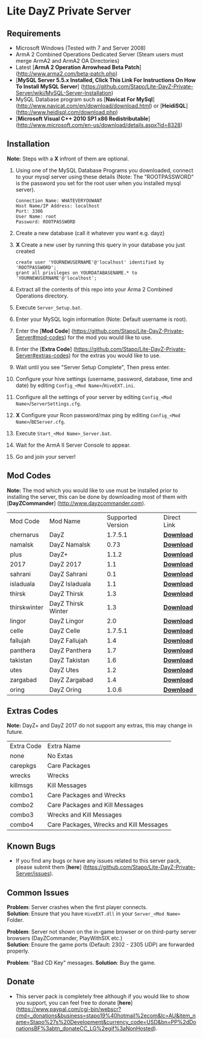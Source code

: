 Lite DayZ Private Server
========================

Requirements
------------

 - Microsoft Windows (Tested with 7 and Server 2008)
 - ArmA 2 Combined Operations Dedicated Server (Steam users must merge ArmA2 and ArmA2 OA Directories)
 - Latest [**ArmA 2 Operation Arrowhead Beta Patch**] (http://www.arma2.com/beta-patch.php)
 - [**MySQL Server 5.5.x Installed, Click This Link For Instructions On How To Install MySQL Server**] (https://github.com/Stapo/Lite-DayZ-Private-Server/wiki/MySQL-Server-Installation)
 - MySQL Database program such as [**Navicat For MySql**] (http://www.navicat.com/en/download/download.html) or [**HeidiSQL**] (http://www.heidisql.com/download.php)
 - [**Microsoft Visual C++ 2010 SP1 x86 Redistributable**] (http://www.microsoft.com/en-us/download/details.aspx?id=8328)

Installation
------------

 **Note:** Steps with a **X** infront of them are optional.

 1. Using one of the MySQL Database Programs you downloaded, connect to your mysql server using these details (Note: The "ROOTPASSWORD" is the password you set for the root user when you installed mysql server).
 
		Connection Name: WHATEVERYOUWANT
		Host Name/IP Address: localhost
		Port: 3306
		User Name: root
		Password: ROOTPASSWORD

 2. Create a new database (call it whatever you want e.g. dayz)
 3. **X** Create a new user by running this query in your database you just created 
 
		create user 'YOURNEWUSERNAME'@'localhost' identified by 'ROOTPASSWORD';
		grant all privileges on YOURDATABASENAME.* to 'YOURNEWUSERNAME'@'localhost';
		
 4. Extract all the contents of this repo into your Arma 2 Combined Operations directory.
 5. Execute `Server_Setup.bat`.
 6. Enter your MySQL login information (Note: Default username is root).
 7. Enter the [**Mod Code**] (https://github.com/Stapo/Lite-DayZ-Private-Server#mod-codes) for the mod you would like to use.
 8. Enter the [**Extra Code**] (https://github.com/Stapo/Lite-DayZ-Private-Server#extras-codes) for the extras you would like to use.
 9. Wait until you see "Server Setup Complete", Then press enter.
 10. Configure your hive settings (username, password, database, time and date) by editing `Config_<Mod Name>`/`HiveEXT.ini`.
 11. Configure all the settings of your server by editing `Config_<Mod Name>`/`ServerSettings.cfg`.
 12. **X** Configure your Rcon password/max ping by editing `Config_<Mod Name>`/`BEServer.cfg`.
 13. Execute `Start_<Mod Name>_Server.bat`.
 14. Wait for the ArmA II Server Console to appear.
 15. Go and join your server!
 
Mod Codes
---------

 **Note:** The mod which you would like to use must be installed prior to installing the server, this can be done by downloading most of them with [**DayZCommander**] (http://www.dayzcommander.com).

<table>
  <tr>
    <td>Mod Code</td><td>Mod Name</td><td>Supported Version</td><td>Direct Link</td>
  </tr>
  <tr>
    <td>chernarus</td><td>DayZ</td><td>1.7.5.1</td><td><b><a href="http://cdn.dayz.st/dayzcommander/DayZ-1.7.5.1.rar" >Download</a></b></td>
  </tr>
  <tr>
    <td>namalsk</td><td>DayZ Namalsk</td><td>0.73</td><td><b><a href="http://cdn.dayz.st/dayzcommander/DayZNamalsk-0.73.rar" >Download</a></b></td>
  </tr>
  <tr>
    <td>plus</td><td>DayZ+</td><td>1.1.2</td><td><b><a href="http://cdn.dayz.st/dayzcommander/DayZPlus-1.1.2.rar" >Download</a></b></td>
  </tr>
  <tr>
    <td>2017</td><td>DayZ 2017</td><td>1.1</td><td><b><a href="http://cdn.dayz.st/dayzcommander/DayZ2017-1.1.rar" >Download</a></b></td>
  </tr>
  <tr>
    <td>sahrani</td><td>DayZ Sahrani</td><td>0.1</td><td><b><a href="http://5.135.153.158/@DayZ_Sahrani.rar" >Download</a></b></td>
  </tr>
  <tr>
    <td>isladuala</td><td>DayZ Isladuala</td><td>1.1</td><td><b><a href="http://cdn.dayz.st/dayzcommander/DayZIsladuala-1.1.rar" >Download</a></b></td>
  </tr>
  <tr>
    <td>thirsk</td><td>DayZ Thirsk</td><td>1.3</td><td><b><a href="http://cdn.dayz.st/dayzcommander/DayZThirsk-1.3.rar" >Download</a></b></td>
  </tr>
  <tr>
    <td>thirskwinter</td><td>DayZ Thirsk Winter</td><td>1.3</td><td><b><a href="http://cdn.dayz.st/dayzcommander/DayZThirsk-1.3.rar" >Download</a></b></td>
  </tr>
  <tr>
    <td>lingor</td><td>DayZ Lingor</td><td>2.0</td><td><b><a href="http://dl.skaronator.com/DayZLingorSkaro-2.0.rar" >Download</a></b></td>
  </tr>
  <tr>
    <td>celle</td><td>DayZ Celle</td><td>1.7.5.1</td><td><b><a href="http://cdn.dayz.st/dayzcommander/DayZCelle-1.7.5.1.rar" >Download</a></b></td>
  </tr>
  <tr>
    <td>fallujah</td><td>DayZ Fallujah</td><td>1.4</td><td><b><a href="http://cdn.dayz.st/dayzcommander/DayZFallujah-1.4.rar" >Download</a></b></td>
  </tr>
  <tr>
    <td>panthera</td><td>DayZ Panthera</td><td>1.7</td><td><b><a href="http://cdn.dayz.st/dayzcommander/DayZPanthera-1.7.rar" >Download</a></b></td>
  </tr>
  <tr>
    <td>takistan</td><td>DayZ Takistan</td><td>1.6</td><td><b><a href="http://cdn.dayz.st/dayzcommander/DayZTakistan-1.6.rar" >Download</a></b></td>
  </tr>
  <tr>
    <td>utes</td><td>DayZ Utes</td><td>1.2</td><td><b><a href="http://cdn.dayz.st/dayzcommander/DayZUtes-1.2.rar" >Download</a></b></td>
  </tr>
  <tr>
    <td>zargabad</td><td>DayZ Zargabad</td><td>1.4</td><td><b><a href="http://cdn.dayz.st/dayzcommander/DayZZargabad-1.4.rar" >Download</a></b></td>
  </tr>
  <tr>
    <td>oring</td><td>DayZ Oring</td><td>1.0.6</td><td><b><a href="http://cdn.dayz.st/dayzcommander/DayZOring-1.0.6.rar" >Download</a></b></td>
  </tr>
</table>

Extras Codes
------------

 **Note:** DayZ+ and DayZ 2017 do not support any extras, this may change in future.

<table>
  <tr>
    <td>Extra Code</td><td>Extra Name</td>
  </tr>
  <tr>
    <td>none</td><td>No Extas</td>
  </tr>
  <tr>
    <td>carepkgs</td><td>Care Packages</td>
  </tr>
  <tr>
    <td>wrecks</td><td>Wrecks</td>
  </tr>
  <tr>
    <td>killmsgs</td><td>Kill Messages</td>
  </tr>
  <tr>
    <td>combo1</td><td>Care Packages and Wrecks</td>
  </tr>
  <tr>
    <td>combo2</td><td>Care Packages and Kill Messages</td>
  </tr>
  <tr>
    <td>combo3</td><td>Wrecks and Kill Messages</td>
  </tr>
  <tr>
    <td>combo4</td><td>Care Packages, Wrecks and Kill Messages</td>
  </tr>
</table>

Known Bugs
----------

 - If you find any bugs or have any issues related to this server pack, please submit them [**here**] (https://github.com/Stapo/Lite-DayZ-Private-Server/issues).

Common Issues
-------------

**Problem**: Server crashes when the first player connects.					
**Solution**: Ensure that you have `HiveEXT.dll` in your `Server_<Mod Name>` Folder.

**Problem**: Server not shown on the in-game browser or on third-party server browsers (DayZCommander, PlayWithSIX etc.)       
**Solution**: Ensure the game ports (Default: 2302 - 2305 UDP) are forwarded properly. 

**Problem**: "Bad CD Key" messages.
**Solution**: Buy the game.

Donate
------

 - This server pack is completely free although if you would like to show you support, you can feel free to donate [**here**] (https://www.paypal.com/cgi-bin/webscr?cmd=_donations&business=stapo19%40hotmail%2ecom&lc=AU&item_name=Stapo%27s%20Development&currency_code=USD&bn=PP%2dDonationsBF%3abtn_donateCC_LG%2egif%3aNonHosted).
